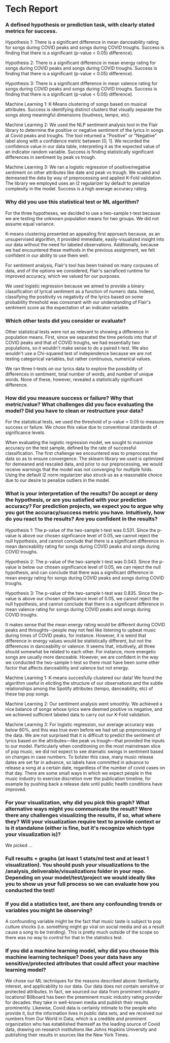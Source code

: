 # Tech Report

### A defined hypothesis or prediction task, with clearly stated metrics for success.

Hypothesis 1: There is a significant difference in mean danceability rating for songs during COVID peaks and songs during COVID troughs. Success is finding that there is a significant (p-value < 0.05) difference).

Hypothesis 2: There is a significant difference in mean energy rating for songs during COVID peaks and songs during COVID troughs. Success is finding that there is a significant (p-value < 0.05) difference).

Hypothesis 3: There is a significant difference in mean valence rating for songs during COVID peaks and songs during COVID troughs. Success is finding that there is a significant (p-value < 0.05) difference).

Machine Learning 1: K-Means clustering of songs based on musical attributes. Success is identifying distinct clusters that visually separate the songs along meaningful dimensions (loudness, tempo, etc).

Machine Learning 2: We used the NLP sentiment analysis tool in the Flair library to determine the positive or negative sentiment of the lyrics in songs at Covid peaks and troughs. The tool returned a "Positive" or "Negative" label along with a confidence metric between [0, 1]. We recorded the confidence value in our data table, interpreting it as the expected value of an indicator random variable. Success is finding statistically significant differences in sentiment by peak vs trough.

Machine Learning 3: We ran a logistic regression of positive/negative sentiment on other attributes like date and peak vs trough. We scaled and demeaned the data by way of preprocessing and applied K-Fold validation. The library we employed uses an l2 regularizer by default to penalize complexity in the model. Success is a high average accuracy rating.

### Why did you use this statistical test or ML algorithm?

For the three hypotheses, we decided to use a two-sample t-test because we are testing the unknown population means for two groups. We did not assume equal variance.

K-means clustering presented an appealing first approach because, as an unsupervised algorithm, it provided immediate, easily-visualized insight into our data without the need for labeled observations. Additionally, because we had encountered these methods in the previous assignment, we felt confident in our ability to use them well.

For sentiment analysis, Flair's tool has been trained on many corpuses of data, and of the options we considered, Flair's sacraficed runtime for improved accuracy, which we valued for our purposes.

We used logistic regression because we aimed to provide a binary classification of lyrical sentiment as a function of numeric data. Indeed, classifying the positivity vs negativity of the lyrics based on some probability threshold was consonant with our understanding of Flair's sentiment score as the expectation of an indicator variable.

### Which other tests did you consider or evaluate?

Other statistical tests were not as relevant to showing a difference in population means. First, since we separated the time periods into that of COVID peaks and that of COVID troughs, we had essentially two populations, so it wouldn't make sense to do a paired t-test. We also wouldn't use a Chi-squared test of independence because we are not testing categorical variables, but rather continuous, numerical values.

We ran three t-tests on our lyrics data to explore the possibility of differences in sentiment, total number of words, and number of unique words. None of these, however, revealed a statistically significant difference.

### How did you measure success or failure? Why that metric/value? What challenges did you face evaluating the model? Did you have to clean or restructure your data?

For the statistical tests, we used the threshold of p-value < 0.05 to measure success or failure. We chose this value due to conventional standards of significance levels.

When evaluating the logistic regression model, we sought to maximize accuracy on the test sample, defined by the rate of successful classification. The first challenge we encountered was to preprocess the data so as to ensure convergence. The sklearn library we used is optimized for demeaned and rescaled data, and prior to our preprocessing, we would receive warnings that the model was not converging for multiple folds. Using the default l2 norm regularizer also struck us as a reasonable choice due to our desire to penalize outliers in the model.

### What is your interpretation of the results? Do accept or deny the hypothesis, or are you satisfied with your prediction accuracy? For prediction projects, we expect you to argue why you got the accuracy/success metric you have. Intuitively, how do you react to the results? Are you confident in the results?

Hypothesis 1: The p-value of the two-sample t-test was 0.531. Since the p-value is above our chosen signficance level of 0.05, we cannot reject the null hypothesis, and cannot conclude that there is a significant difference in mean danceability rating for songs during COVID peaks and songs during COVID troughs.

Hypothesis 2: The p-value of the two-sample t-test was 0.043. Since the p-value is below our chosen significance level of 0.05, we can reject the null hypothesis, and can conclude that there was a significant difference in mean energy rating for songs during COVID peaks and songs during COVID troughs.

Hypothesis 3: The p-value of the two-sample t-test was 0.835. Since the p-value is above our chosen significance level of 0.05, we cannot reject the null hypothesis, and cannot conclude that there is a significant difference in mean valence rating for songs during COVID peaks and songs during COVID troughs.

It makes sense that the mean energy rating would be different during COVID peaks and throughts--people may not feel like listening to upbeat music during times of COVID peaks, for instance. However, it is weird that difference in energy values would be statistically different, but not the differences in danceability or valence. It seems that, intuitively, all three should somewhat be related to each other. For instance, more energetic songs are usually more danceable. However, we are confident in the way we conducted the two-sample t-test so there must have been some other factor that affects danceability and valence but not energy.

Machine Learning 1: K-means succesfully clustered our data! We found the algorithm useful in eliciting the structure of our observations and the subtle relationships among the Spotify attributes (tempo, danceability, etc) of these top pop songs.

Machine Learning 2: Our sentiment analysis went smoothly. We achieved a nice balance of songs whose lyrics were deemed positive vs negative, and we achieved sufficient labeled data to carry out our K-Fold validation.

Machine Learning 3: For logistic regression, our average accuracy was below 60%, and this was true even before we had set up preprocessing of the data. We are not surprised that it is difficult to predict the sentiment of lyrics based on the attributes—like peak vs trough—that provided the inputs to our model. Particularly when conditioning on the most mainstream slice of pop music, we did not expect to see dramatic swings in sentiment based on changes in case numbers. To bolster this case, many music release dates are set far in advance, so labels have committed in advance to release a song at a certain date, regardless of the number of covid cases on that day. There are some small ways in which we expect people in the music industry to exercise discretion over the publication timeline, for example by pushing back a release date until public health conditions have improved.

### For your visualization, why did you pick this graph? What alternative ways might you communicate the result? Were there any challenges visualizing the results, if so, what where they? Will your visualization require text to provide context or is it standalone (either is fine, but it's recognize which type your visualization is)?

We picked ...

### Full results + graphs (at least 1 stats/ml test and at least 1 visualization). You should push your visualizations to the /analysis_deliverable/visualizations folder in your repo. Depending on your model/test/project we would ideally like you to show us your full process so we can evaluate how you conducted the test!

### If you did a statistics test, are there any confounding trends or variables you might be observing?

A confounding variable might be the fact that music taste is subject to pop culture shocks (i.e. something might go viral on social media and as a result cause a song to be trending). This is pretty much outside of the scope so there was no way to control for that in the statistics test.

### If you did a machine learning model, why did you choose this machine learning technique? Does your data have any sensitive/protected attributes that could affect your machine learning model?

We chose our ML techniques for the reasons described above: familiarity, interest, and applicability to our data. Our data does not contain sensitive or protected attributes. In fact, we sourced our data from prominent industry locations! Billboard has been the preeminent music industry rating provider for decades: they take in well-known media and publish their results prominently. Likewise, Covid data is certainly intimate to the people who provide it, but the information lives in public data sets, and we received our numbers from Our World in Data, which is a credible and prominent organization who has established themself as the leading source of Covid data, drawing on research institutions like Johns Hopkins University and publishing their results in sources like the New York Times.
